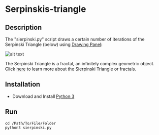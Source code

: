 # Serpinskis-triangle

## Description
The "sierpinski.py" script draws a certain number of iterations of the Serpinski Triangle (below) using [Drawing Panel](https://courses.cs.washington.edu/courses/cse143/10wi/python/1/drawingpanel.py):

![alt text](https://upload.wikimedia.org/wikipedia/commons/thumb/4/45/Sierpinski_triangle.svg/220px-Sierpinski_triangle.svg.png)

The Serpinski Triangle is a fractal, an infinitely complex geometric object. Click [here](https://en.wikipedia.org/wiki/Sierpinski_triangle) to learn more about the Sierpinski Triangle or fractals.

## Installation
* Download and Install [Python 3](https://www.python.org/downloads/)

## Run
```
cd /Path/To/File/Folder
python3 sierpinski.py
```

